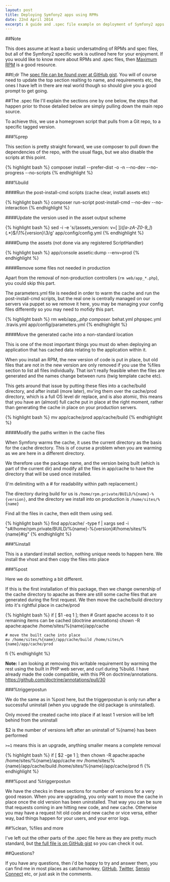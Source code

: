```yaml
---
layout: post
title: Deploying Symfony2 apps using RPMs
date: 22nd April 2014
excerpt: A guide and .spec file example on deployment of Symfony2 apps using RPMs
---
```


##Note

This does assume at least a basic undersatnding of RPMs and spec files, but all of the Symfony2 specific work is outlined here for your enjoyment. If you would like to know more about RPMs and .spec files, then [Maximum RPM](http://www.rpm.org/max-rpm/ "Maximum RPM") is a good resource.

##tl;dr
The [spec file can be found over at GitHub gist](https://gist.github.com/catchamonkey/8575619f450fe4c94acd).
You will of course need to update the top section realting to name, and requirements etc, the ones I have left in there are real world though so should give you a good prompt to get going.

##The .spec file
I'll explain the sections one by one below, the steps that happen prior to those detailed below are simply pulling down the main repo source.

To achieve this, we use a homegrown script that pulls from a Git repo, to a specific tagged version.

###%prep

This section is pretty straight forward, we use composer to pull down the dependencies of the repo, with the usual flags, but we also disable the scripts at this point.

{% highlight bash %}
composer install --prefer-dist -o -n --no-dev --no-progress --no-scripts
{% endhighlight %}

###%build

####Run the post-install-cmd scripts (cache clear, install assets etc)

{% highlight bash %}
composer run-script post-install-cmd --no-dev --no-interaction
{% endhighlight %}

####Update the version used in the asset output scheme

{% highlight bash %}
sed -i -e 's/\(assets_version: v=[ ]*\)\([a-zA-Z0-9_]*\)\(.*\)$/\1%{version}\3/g' app/config/config.yml
{% endhighlight %}

####Dump the assets (not done via any registered ScriptHandler)

{% highlight bash %}
app/console assetic:dump --env=prod
{% endhighlight %}

####Remove some files not needed in production

Apart from the removal of non-production controllers (```rm web/app_*.php```), you could skip this part.

The parameters.yml file is needed in order to warm the cache and run the post-install-cmd scripts, but the real one is centrally managed on our servers via puppet so we remove it here, you may be managing your config files differently so you may need to mofidy this part.

{% highlight bash %}
rm web/app_*.php composer.* behat.yml phpspec.yml .travis.yml app/config/parameters.yml
{% endhighlight %}

####Move the generated cache into a non-standard location

This is one of the most important things you must do when deploying an application that has cached data relating to the application within it.

When you install an RPM, the new version of code is put in place, but old files that are not in the new version are only removed if you use the %files section to list all files individually. That isn't really feasible when the files are generated and the names change between runs (twig template cache etc).

This gets around that issue by putting these files into a cache/build directory, and after install (more later), mv'ing them over the cache/prod directory, which is a full OS level dir replace, and is also atomic, this means that you have an (almost) full cache put in place at the right moment, rather than generating the cache in place on your production servers.

{% highlight bash %}
mv app/cache/prod app/cache/build
{% endhighlight %}

####Modify the paths written in the cache files

When Symfony warms the cache, it uses the current directory as the basis for the cache directory. This is of course a problem when you are warming as we are here in a different directory.

We therefore use the package name, and the version being built (which is part of the current dir) and modify all the files in app/cache to have the directory that will be used once installed.

(I'm delimiting with a # for readability within path replacement.)

The directory during build for us is ```/home/rpm.private/BUILD/%{name}-%{version}```, and the directory we install into on production is ```/home/sites/%{name}```

Find all the files in cache, then edit them using sed.

{% highlight bash %}
find app/cache/ -type f | xargs sed -i "s#/home/rpm.private/BUILD/%{name}-%{version}#/home/sites/%{name}#ig"
{% endhighlight %}


###%install

This is a standard install section, nothing unique needs to happen here. We install the vhost and then copy the files into place


###%post

Here we do something a bit different.

If this is the first installation of this package, then we change ownership of the cache directory to apache as there are still some cache files that are generated during the first request.
We then move the cache/build directory into it's rightful place in cache/prod

{% highlight bash %}
if [ $1 -eq 1 ]; then
    # Grant apache access to it so remaining items can be cached (doctrine annotations)
    chown -R apache:apache /home/sites/%{name}/app/cache

    # move the built cache into place
    mv /home/sites/%{name}/app/cache/build /home/sites/%{name}/app/cache/prod
fi
{% endhighlight %}

<strong>Note:</strong> I am looking at removing this writable requirement by warming the rest using the built in PHP web server, and curl during %build. I have already made the code compatible, with this PR on doctrine/annotations. https://github.com/doctrine/annotations/pull/30

###%triggerpostun

We do the same as in %post here, but the triggerpostun is only run after a successful uninstall (when you upgrade the old package is uninstalled).

Only moved the created cache into place if at least 1 version will be left behind from the uninstall

$2 is the number of versions left after an uninstall of %{name} has been performed

```>=1``` means this is an upgrade, anything smaller means a complete removal

{% highlight bash %}
if [ $2 -ge 1 ]; then
    chown -R apache:apache /home/sites/%{name}/app/cache
    mv /home/sites/%{name}/app/cache/build /home/sites/%{name}/app/cache/prod
fi
{% endhighlight %}


###%post and %triggerpostun

We have the checks in these sections for number of versions for a very good reason. When you are upgrading, you only want to move the cache in place once the old version has been uninstalled. That way you can be sure that requests coming in are hitting new code, and new cache. Otherwise you may have a request hit old code and new cache or vice versa, either way, bad things happen for your users, and your error logs.

##%clean, %files and more

I've left out the other parts of the .spec file here as they are pretty much standard, but [the full file is on GitHub gist](https://gist.github.com/catchamonkey/8575619f450fe4c94acd) so you can check it out.


##Questions?

If you have any questions, then i'd be happy to try and answer them, you can find me in most places as catchamonkey, [GitHub](https://github.com/catchamonkey), [Twitter](https://twitter.com/catchamonkey), [Sensio Connect](https://connect.sensiolabs.com/profile/catchamonkey) etc, or just ask in the comments.
